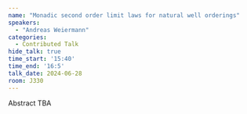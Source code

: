 ```yaml
---
name: "Monadic second order limit laws for natural well orderings"
speakers:
  - "Andreas Weiermann"
categories:
  - Contributed Talk
hide_talk: true
time_start: '15:40'
time_end: '16:5'
talk_date: 2024-06-28
room: J330
---
```


Abstract TBA
